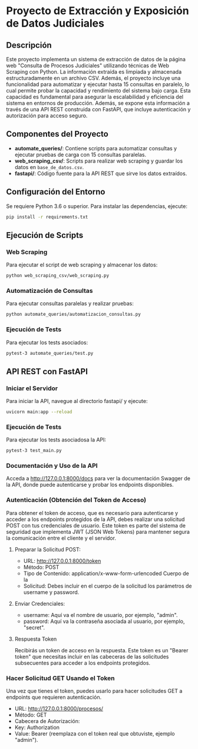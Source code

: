 # Proyecto de Extracción y Exposición de Datos Judiciales

## Descripción
Este proyecto implementa un sistema de extracción de datos de la página web "Consulta de Procesos Judiciales" utilizando técnicas de Web Scraping con Python. La información extraída es limpiada y almacenada estructuradamente en un archivo CSV. Además, el proyecto incluye una funcionalidad para automatizar y ejecutar hasta 15 consultas en paralelo, lo cual permite probar la capacidad y rendimiento del sistema bajo carga. Esta capacidad es fundamental para asegurar la escalabilidad y eficiencia del sistema en entornos de producción. Además, se expone esta información a través de una API REST construida con FastAPI, que incluye autenticación y autorización para acceso seguro.

## Componentes del Proyecto
- **automate_queries/**: Contiene scripts para automatizar consultas y ejecutar pruebas de carga con 15 consultas paralelas.
- **web_scraping_csv/**: Scripts para realizar web scraping y guardar los datos en `base_de_datos.csv`.
- **fastapi/**: Código fuente para la API REST que sirve los datos extraídos.

## Configuración del Entorno
Se requiere Python 3.6 o superior. Para instalar las dependencias, ejecute:

```bash
pip install -r requirements.txt
```

## Ejecución de Scripts
### Web Scraping  
Para ejecutar el script de web scraping y almacenar los datos:

```bash
python web_scraping_csv/web_scraping.py
```

### Automatización de Consultas
Para ejecutar consultas paralelas y realizar pruebas:

```bash
python automate_queries/automatizacion_consultas.py
```

### Ejecución de Tests
Para ejecutar los tests asociados:

```bash
pytest-3 automate_queries/test.py
```

## API REST con FastAPI
### Iniciar el Servidor

Para iniciar la API, navegue al directorio fastapi/ y ejecute:

```bash
uvicorn main:app --reload
```

### Ejecución de Tests
Para ejecutar los tests asociadosa la API:

```bash
pytest-3 test_main.py
```

### Documentación y Uso de la API

Acceda a http://127.0.0.1:8000/docs para ver la documentación Swagger de la API, donde puede autenticarse y probar los endpoints disponibles.

### Autenticación (Obtención del Token de Acceso)

Para obtener el token de acceso, que es necesario para autenticarse y acceder a los endpoints protegidos de la API, debes realizar una solicitud POST con tus credenciales de usuario. Este token es parte del sistema de seguridad que implementa JWT (JSON Web Tokens) para mantener segura la comunicación entre el cliente y el servidor.

1. Preparar la Solicitud POST:

   * URL: http://127.0.0.1:8000/token
   * Método: POST
   * Tipo de Contenido: application/x-www-form-urlencoded
   Cuerpo de la 
   * Solicitud: Debes incluir en el cuerpo de la solicitud los parámetros de username y password.


2. Enviar Credenciales:

   * username: Aquí va el nombre de usuario, por ejemplo, "admin".
   * password: Aquí va la contraseña asociada al usuario, por ejemplo, "secret".

3. Respuesta Token

    Recibirás un token de acceso en la respuesta. Este token es un "Bearer token" que necesitas incluir en las cabeceras de las solicitudes subsecuentes para acceder a los endpoints protegidos.

### Hacer Solicitud GET Usando el Token

Una vez que tienes el token, puedes usarlo para hacer solicitudes GET a endpoints que requieren autenticación.

* URL: http://127.0.0.1:8000/procesos/
* Método: GET
* Cabecera de Autorización:
* Key: Authorization
* Value: Bearer <token> (reemplaza <token> con el token real que obtuviste, ejemplo "admin").